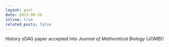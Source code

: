 ```yaml
---
layout: post
date: 2023-09-26
inline: true
related_posts: false
---
```


History sDAG paper accepted into *Journal of Mathemtical Biology* (JOMB)!
